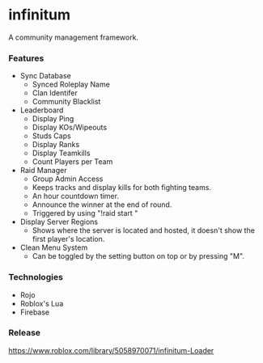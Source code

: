 # infinitum
A community management framework.

### Features
- Sync Database
  - Synced Roleplay Name
  - Clan Identifer
  - Community Blacklist
- Leaderboard
  - Display Ping
  - Display KOs/Wipeouts
  - Studs Caps
  - Display Ranks
  - Display Teamkills
  - Count Players per Team
- Raid Manager
  - Group Admin Access
  - Keeps tracks and display kills for both fighting teams.
  - An hour countdown timer.
  - Announce the winner at the end of round.
  - Triggered by using "!raid start <kills> <timer>"
- Display Server Regions
  - Shows where the server is located and hosted, it doesn't show the first player's location.
- Clean Menu System
  - Can be toggled by the setting button on top or by pressing "M".
  
### Technologies
- Rojo
- Roblox's Lua
- Firebase

### Release
https://www.roblox.com/library/5058970071/infinitum-Loader
